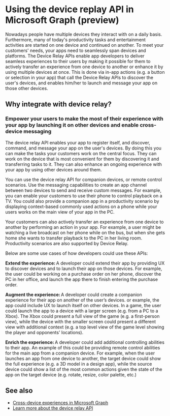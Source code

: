 # Using the device replay API in Microsoft Graph (preview)

Nowadays people have multiple devices they interact with on a daily basis. Furthermore, many of today's productivity tasks and entertainment activities are started on one device and continued on another. To meet your customers' needs, your apps need to seamlessly span devices and platforms. 
The Device Relay APIs enable app developers to deliver seamless experiences to their users by making it possible for them to actively transfer an experience from one device to another or enhance it by using multiple devices at once. This is done via in-app actions (e.g. a button or selection in your app) that call the Device Relay APIs to discover the user's devices, and enables him/her to launch and message your app on those other devices.

## Why integrate with device relay?
### Empower your users to make the most of their experience with your app by launching it on other devices and enable cross-device messaging
The device relay API enables your app to register itself, and discover, command, and message your app on the user's devices. By doing this you can make the tasks your customers work on the central focus. They can work on the device that is most convenient for them by discovering it and transferring tasks to it. They can also enhance an ongoing experience with your app by using other devices around them.

You can use the device relay API for companion devices, or remote control scenarios. Use the messaging capabilities to create an app channel between two devices to send and receive custom messages. For example, you can enable your customers to use their phone to control playback on a TV. You could also provide a companion app in a productivity scenario by displaying context-based commonly used actions on a phone while your users works on the main view of your app in the PC.

Your customers can also actively transfer an experience from one device to another by performing an action in your app. For example, a user might be watching a live broadcast on her phone while on the bus, but when she gets home she wants to transfer playback to the PC in her living room. Productivity scenarios are also supported by Device Relay. 

Below are some use cases of how developers could use these APIs:  

**Extend the experience:** A developer could extend their app by providing UX to discover devices and to launch their app on those devices. For example, the user could be working on a purchase order on her phone, discover the PC in her office, and launch the app there to finish entering the purchase order.  

**Augment the experience:** A developer could create a companion experience for their app on another of the user’s devices. or example, the app could include UX to launch itself on other devices. In a game, the user could launch the app to a device with a larger screen (e.g. from a PC to a Xbox). The Xbox could present a full view of the game (e.g. a first-person view), while the device with the smaller screen could present a different view with additional context (e.g. a top level view of the game level showing the player and opponents' locations).  

**Enrich the experience:** A developer could add additional controlling abilities to their app. An example of this could be providing remote control abilities for the main app from a companion device. For example, when the user launches an app from one device to another, the target device could show the full experience (e.g. a 3D model in a design app), while the source device could show a list of the most common actions given the state of the app on the target device (e.g. rotate, resize, color palette, etc.)

## See also

- [Cross-device experiences in Microsoft Graph](cross-device-concept-overview.md)
- [Learn more about the device relay API](../api-reference/beta/resources/project_rome_overview.md)
